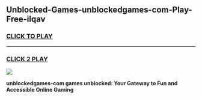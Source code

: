 
## Unblocked-Games-unblockedgames-com-Play-Free-ilqav
<h3>
<a href="https://premium76.site?title=unblockedgames-com&ref=21A">CLICK TO PLAY</a></h3>
<hr>

<h3>
<a href="https://premium76.site?title=unblockedgames-com&ref=21A">CLICK 2 PLAY</a>
  
</h3>

<a href="https://premium76.site?title=unblockedgames-com&ref=21A"><img src="https://clearcache.store/games.png"></a>


**unblockedgames-com games unblocked: Your Gateway to Fun and Accessible Online Gaming**
